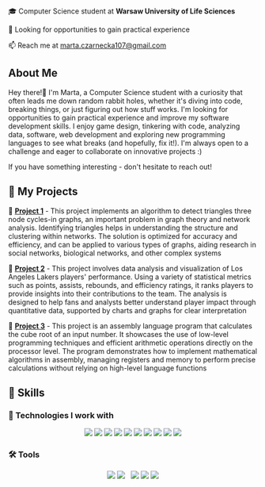 <p align="center">
 
🎓 Computer Science student at <b>Warsaw University of Life Sciences</b>  
 

🚀 Looking for opportunities to gain practical experience
 

📫 Reach me at marta.czarnecka107@gmail.com
 
</p>
 
##  About Me  

Hey there!👋 I'm Marta, a Computer Science student with a curiosity that often leads me down random rabbit holes, whether it's diving into code, breaking things, or just figuring out how stuff works. I'm looking for opportunities to gain practical experience and improve my software development skills. I enjoy game design, tinkering with code, analyzing data, software, web development and exploring new programming languages to see what breaks (and hopefully, fix it!). I'm always open to a challenge and eager to collaborate on innovative projects :)

If you have something interesting - don't hesitate to reach out! 

## 🚀 My Projects  
📌 **[Project 1](https://github.com/marghqx/Triangle-Detection-in-Graphs)** - This project implements an algorithm to detect triangles three node cycles-in graphs, an important problem in graph theory and network analysis. Identifying triangles helps in understanding the structure and clustering within networks. The solution is optimized for accuracy and efficiency, and can be applied to various types of graphs, aiding research in social networks, biological networks, and other complex systems

📌 **[Project 2](https://github.com/marghqx/Lakers-Player-Ranking-Analysis)** - This project involves data analysis and visualization of Los Angeles Lakers players' performance. Using a variety of statistical metrics such as points, assists, rebounds, and efficiency ratings, it ranks players to provide insights into their contributions to the team. The analysis is designed to help fans and analysts better understand player impact through quantitative data, supported by charts and graphs for clear interpretation

📌 **[Project 3](https://github.com/marghqx/Assembly-Cube-Root-Calculator)** - This project is an assembly language program that calculates the cube root of an input number. It showcases the use of low-level programming techniques and efficient arithmetic operations directly on the processor level. The program demonstrates how to implement mathematical algorithms in assembly, managing registers and memory to perform precise calculations without relying on high-level language functions  

## 🔧 Skills  

### 📌 Technologies I work with  
<p align="center">
   <img src="https://img.shields.io/badge/C%23-239120?style=for-the-badge&logo=csharp&logoColor=white"/>
  <img src="https://img.shields.io/badge/Python-3776AB?style=for-the-badge&logo=python&logoColor=white"/>
  <img src="https://img.shields.io/badge/JavaScript-F7DF1E?style=for-the-badge&logo=javascript&logoColor=black"/>
  <img src="https://img.shields.io/badge/HTML5-E34F26?style=for-the-badge&logo=html5&logoColor=white"/>
  <img src="https://img.shields.io/badge/CSS3-1572B6?style=for-the-badge&logo=css3&logoColor=white"/>
  <img src="https://img.shields.io/badge/Git-F05032?style=for-the-badge&logo=git&logoColor=white"/>
 <img src="https://img.shields.io/badge/SQL-4479A1?style=for-the-badge&logo=postgresql&logoColor=white"/>
  <img src="https://img.shields.io/badge/React-61DAFB?style=for-the-badge&logo=react&logoColor=black"/>
  <img src="https://img.shields.io/badge/Assembly-6E4C13?style=for-the-badge&logo=visualstudio&logoColor=white"/>
  <img src="https://img.shields.io/badge/PHP-8993BE?style=for-the-badge&logo=php&logoColor=white"/>



</p>

### 🛠 Tools  
<p align="center">
  <img src="https://img.shields.io/badge/VScode-007ACC?style=for-the-badge&logo=visualstudiocode&logoColor=white"/>
<img src="https://img.shields.io/badge/PyCharm-000000?style=for-the-badge&logo=pycharm&logoColor=white"/>
 <img scr="https://img.shields.io/badge/Docker-2496ED?logo=docker&logoColor=fff"/>
 <img scr="https://img.shields.io/badge/docker-257bd6?style=for-the-badge&logo=docker&logoColor=white"/>
 <img src="https://img.shields.io/badge/Canva-00C4CC?style=for-the-badge&logo=canva&logoColor=white"/>
<img src="https://img.shields.io/badge/Visual_Studio-5C2D91?style=for-the-badge&logo=visualstudio&logoColor=white"/>
  <img src="https://img.shields.io/badge/Linux-FCC624?style=for-the-badge&logo=linux&logoColor=black"/>
</p>
